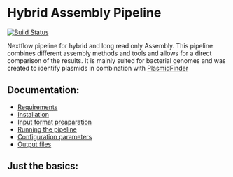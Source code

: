 Hybrid Assembly Pipeline
========================

[![Build Status](https://travis-ci.org/caspargross/HybridAssembly.svg?branch=master)](https://travis-ci.org/caspargross/HybridAssembly)

Nextflow pipeline for hybrid and long read only Assembly.
This pipeline combines different assembly methods and tools and allows for a direct comparison of the results. It is mainly suited for bacterial genomes and was created to identify plasmids in combination with [PlasmidFinder](https://github.com/caspargross/PlasmIdent)


## Documentation:

- [Requirements](docs/Requirements.md)
- [Installation](docs/Installation.md)
- [Input format preaparation](docs/InputFile.md)
- [Running the pipeline](docs/RunPipeline.md)
- [Configuration parameters](docs/Configuration.md)
- [Output files](docs/Output.md)

## Just the basics:


